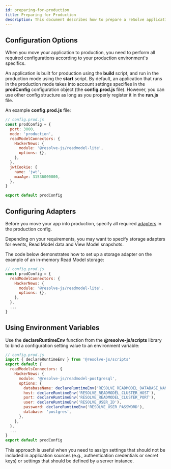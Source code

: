 ```yaml
---
id: preparing-for-production
title: Preparing for Production
description: This document describes how to prepare a reSolve application for deployment to a production server environment.
---
```


## Configuration Options

When you move your application to production, you need to perform all required configurations according to your production environment's specifics.

An application is built for production using the **build** script, and run in the production mode using the **start** script. By default, an application that runs in the production mode takes into account settings specifies in the **prodConfig** configuration object (the **config.prod.js** file). However, you can use other config structure as long as you properly register it in the **run.js** file.

An example **config.prod.js** file:

```js
// config.prod.js
const prodConfig = {
  port: 3000,
  mode: 'production',
  readModelConnectors: {
    HackerNews: {
      module: '@resolve-js/readmodel-lite',
      options: {},
    },
  },
  jwtCookie: {
    name: 'jwt',
    maxAge: 31536000000,
  },
}

export default prodConfig
```

## Configuring Adapters

Before you move your app into production, specify all required [adapters](adapters.md) in the production config.

Depending on your requirements, you may want to specify storage adapters for events, Read Model data and View Model snapshots.

The code below demonstrates how to set up a storage adapter on the example of an in-memory Read Model storage:

```js
// config.prod.js
const prodConfig = {
  readModelConnectors: {
    HackerNews: {
      module: '@resolve-js/readmodel-lite',
      options: {},
    },
  },
  ...
}
```

## Using Environment Variables

Use the **declareRuntimeEnv** function from the **@resolve-js/scripts** library to bind a configuration setting value to an environment variable:

```js
// config.prod.js
import { declareRuntimeEnv } from '@resolve-js/scripts'
export default {
  readModelsConnectors: {
    HackerNews: {
      module: '@resolve-js/readmodel-postgresql',
      options: {
        databaseName: declareRuntimeEnv('RESOLVE_READMODEL_DATABASE_NAME'),
        host: declareRuntimeEnv('RESOLVE_READMODEL_CLUSTER_HOST'),
        port: declareRuntimeEnv('RESOLVE_READMODEL_CLUSTER_PORT'),
        user: declareRuntimeEnv('RESOLVE_USER_ID'),
        password: declareRuntimeEnv('RESOLVE_USER_PASSWORD'),
        database: 'postgres',
      },
    },
  },
  ...
}
export default prodConfig
```

This approach is useful when you need to assign settings that should not be included in application sources (e.g., authentication credentials or secret keys) or settings that should be defined by a server instance.
